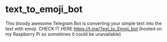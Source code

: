 # text_to_emoji_bot
This bloody awesome Telegram Bot is converting your simple text into the text with emoji. CHECK IT HERE https://t.me/Text_to_Emoji_bot (hosted on my Raspberry Pi so sometimes it could be unavailable)


 
